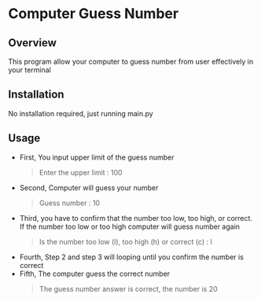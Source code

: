 # Computer Guess Number

## Overview

This program allow your computer to guess number from user effectively in your terminal

## Installation

No installation required, just running main.py

## Usage

- First, You input upper limit of the guess number
  > Enter the upper limit : 100
- Second, Computer will guess your number
  > Guess number : 10
- Third, you have to confirm that the number too low, too high, or correct. If the number too low or too high computer will guess number again
  > Is the number too low (l), too high (h) or correct (c) : l
- Fourth, Step 2 and step 3 will looping until you confirm the number is correct
- Fifth, The computer guess the correct number
  > The guess number answer is correct, the number is 20
